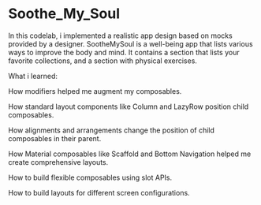 # Soothe_My_Soul
In this codelab, i implemented a realistic app design based on mocks provided by a designer. SootheMySoul is a well-being app that lists various ways to improve the body and mind. It contains a section that lists your favorite collections, and a section with physical exercises.

What i learned:

How modifiers helped me augment my composables.

How standard layout components like Column and LazyRow position child composables.

How alignments and arrangements change the position of child composables in their parent.

How Material composables like Scaffold and Bottom Navigation helped me create comprehensive layouts.

How to build flexible composables using slot APIs.

How to build layouts for different screen configurations.
